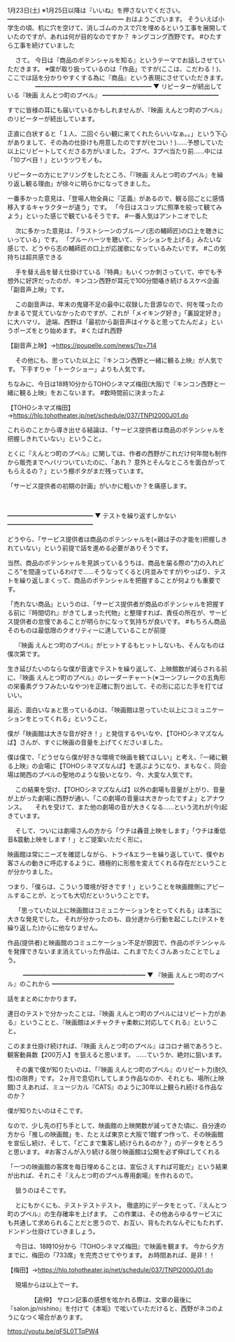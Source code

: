 1月23日(土) ※1月25日以降は『いいね』を押さないでください。
━━━━━━━━━━━━━━━━━━━
おはようございます。
そういえば小学生の頃、机に穴を空けて、消しゴムのカスで穴を埋めるという工事を展開していたのですが、あれは何が目的なのですか？
キングコング西野です。
#ひたすら工事を続けていました

　
さて。
今日は『商品のポテンシャルを知る』というテーマでお話しさせていただきます。
※僕が取り扱っているのは「作品」ですが(ここは、こだわる！)、ここでは話を分かりやすくする為に『商品』という表現にさせていただきます。
　　
　　
━━━━━━━━━━━━━━━━━━━
▼ リピーターが続出している『映画 えんとつ町のプペル』
━━━━━━━━━━━━━━━━━━━

すでに皆様の耳にも届いているかもしれませんが、『映画 えんとつ町のプペル』のリピーターが続出しています。

正直に白状すると「１人、二回ぐらい観に来てくれたらいいなぁ。。」という下心がありまして、その為の仕掛けも用意したのですが(セコい！)……予想していた以上にリピートしてくださる方がいました。
2プペ、3プペ当たり前……中には「10プペ目！」というツワモノも。

リピーターの方にヒアリングをしたところ、「『映画 えんとつ町のプペル』を繰り返し観る理由」が徐々に明らかになってきました。

一番多かった意見は、「登場人物全員に『正義』があるので、観る回ごとに感情移入するキャラクターが違う」です。
「今日はスコップに照準を絞って観てみよう」といった感じで観ているそうです。
#一番人気はアントニオでした

　
次に多かった意見は、「ラストシーンのブルーノ(志の輔師匠)の口上を聴きにいっている」です。
「ブルーハーツを聴いて、テンションを上げる」みたいな感じで、どうやら志の輔師匠の口上が応援歌になっているみたいです。
#この気持ちは超共感できる

　
手を替え品を替え仕掛けている『特典』もいくつか刺さっていて、中でも予想外に好評だったのが、キンコン西野が耳元で100分間囁き続けるスケベ企画「副音声上映」です。

　
この副音声は、年末の鬼寝不足の最中に収録した音源なので、何を喋ったのかまるで覚えていなかったのですが、これが「メイキング好き」「裏設定好き」に大ハマリ。
途端、西野は「最初から副音声はイケると思ってたんだよ」というポーズをとり始めます。
#くたばれ西野

【副音声上映】→https://poupelle.com/news/?p=714

　
その他にも、思っていた以上に『キンコン西野と一緒に観る上映』が人気です。
下手すりゃ「トークショー」よりも人気です。

ちなみに、今日は18時10分からTOHOシネマズ梅田(大阪)で『キンコン西野と一緒に観る上映』をおこないます。
#数時間前に決まったよ

【TOHOシネマズ梅田】→https://hlo.tohotheater.jp/net/schedule/037/TNPI2000J01.do

これらのことから導き出せる結論は、「サービス提供者は商品のポテンシャルを把握しきれていない」ということ。

とくに『えんとつ町のプペル』に関しては、作者の西野がこれだけ何年間も制作から販売までヘバリついていたのに、「あれ？ 意外とそんなところを面白がってもらえるの？」という棚ボタがまだ残っています。

「サービス提供者の初期の計画」がいかに粗いか？を痛感します。

　

━━━━━━━━━━━━━━
▼ テストを繰り返すしかない
━━━━━━━━━━━━━━

どうやら、「サービス提供者は商品のポテンシャルを(=親は子の才能を)把握しきれていない」という前提で話を進める必要がありそうです。

当然、商品のポテンシャルを見誤っているうちは、商品を届る際の“力の入れどころ”を間違っているわけで……そうなってくると(月並みですが)やっぱり、テストを繰り返しまくって、商品のポテンシャルを把握することが何よりも重要です。

「売れない商品」というのは、「サービス提供者が商品のポテンシャルを把握する前に『時間切れ』がきてしまった代物」と整理すれば、責任の所在が、サービス提供者の怠慢であることが明らかになって気持ちが良いです。
#もちろん商品そのものは最低限のクオリティーに達していることが前提

　
『映画 えんとつ町のプペル』がヒットするもヒットしないも、そんなものは僕次第です。

生き延びたいのならな僕が音速でテストを繰り返して、上映館数が減らされる前に、『映画 えんとつ町のプペル』のレーダーチャート(※コーンフレークの五角形の栄養素グラフみたいなやつ)を正確に割り出して、その形に応じた手を打てばいい。

最近、面白いなぁと思っているのは、「映画館は思っていた以上にコミュニケーションをとってくれる」ということ。

僕が「映画館は大きな音が好き！」と発信するやいなや、【TOHOシネマズなんば】さんが、すぐに映画の音量を上げてくださいました。

僕は僕で、「どうせなら僕が好きな環境で映画を観てほしい」と考え、『一緒に観る上映』の会場に【TOHOシネマズなんば】を選ぶようになり、まもなく、同会場は関西のプペルの聖地のような扱いとなり、今、大変な人気です。

　
この結果を受け、【TOHOシネマズなんば】以外の劇場も音量が上がり、音量が上がった劇場に西野が通い、「この劇場の音量は大きかったですよ」とアナウンス。
　
それを受けて、また他の劇場の音が大きくなる……という流れが(今)起きています。

　
そして、ついには劇場さんの方から「ウチは轟音上映をします」「ウチは重低音&震動上映をします！」とご提案いただく形に。

映画館は常にニーズを確認しながら、トライ&エラーを繰り返していて、僕やお客さんの動きに呼応するように、積極的に形態を変えてくれる存在だということが分かりました。

つまり、「僕らは、こういう環境が好きです！」ということを映画館側にアピールすることが、とっても大切だといういうことです。

　
「思っていた以上に映画館はコミュニケーションをとってくれる」は本当に大きな発見でした。
それが分かったのも、自分達から行動を起こした(テストを繰り返した)からに他なりません。

作品(提供者)と映画館のコミュニケーション不足が原因で、作品のポテンシャルを発揮できないまま消えていった作品は、これまでたくさんあったことでしょう。

　
　
━━━━━━━━━━━━━━━━━━━━
▼ 『映画 えんとつ町のプペル』のこれから
━━━━━━━━━━━━━━━━━━━━

話をまとめにかかります。

連日のテストで分かったことは、『映画 えんとつ町のプペルにはリピート力がある』ということと、『映画館はメチャクチャ柔軟に対応してくれる』ということ。

このまま仕掛け続ければ、『映画 えんとつ町のプペル』はコロナ禍であろうと、観客動員数【200万人】を狙えると思います。
……ていうか、絶対に狙います。

　
その裏で僕が知りたいのは、「『映画 えんとつ町のプペル』のリピート力(耐久性)の限界」です。
2ヶ月で息切れしてしまう作品なのか、それとも、場所(上映館)さえあれば、ミュージカル『CATS』のように30年以上観られ続ける作品なのか？

僕が知りたいのはそこです。

なので、少し先の打ち手として、映画館の上映関数が減ってきた頃に、自分達の方から「推しの映画館」を、たとえば東京と大阪で1館ずつ作って、その映画館を宣伝し続け、そして、「どこまで集客し続けられるのか？」のデータをとろうと思います。
#お客さんが入り続ける限り映画館は公開を必ず伸ばしてくれる

「一つの映画館の客席を毎日埋めることは、宣伝さえすれば可能だ」という結果が出れば、それこそ『えんとつ町のプペル専用劇場』を作れるので。

　
狙うのはそこです。

　
とにもかくにも、テストテストテスト。
徹底的にデータをとって、『えんとつ町のプペル』の生存確率を上げます。
この作業は、その他あらゆるサービスにも共通して求められることだと思うので、お互い、背もたれなんぞにもたれず、ドンドン仕掛けていきましょう。

　
今日は、18時10分から『TOHOシネマズ梅田』で映画を観ます。
今から夕方までに、梅田の「733席」を完売させてやります。
お時間あれば、是非！！

【梅田】→https://hlo.tohotheater.jp/net/schedule/037/TNPI2000J01.do

　
現場からは以上でーす。

　
　
　
【追伸】
サロン記事の感想を呟かれる際は、文章の最後に『salon.jp/nishino』を付けて《本垢》で呟いていただけると、西野がネコのようになつく場合があります。

https://youtu.be/qF5L0TTqPW4
